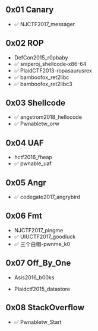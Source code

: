 ## 0x01 Canary

- ✅ NJCTF2017_messager

## 0x02 ROP

- DefCon2015_r0pbaby
- ✅ sniperoj_shellcode-x86-64
- ✅ PlaidCTF2013-ropasaurusrex
- ✅ bamboofox_ret2libc
- ✅ bamboofox_ret2libc3

## 0x03 Shellcode

- ✅ angstrom2018_hellocode
- ✅ Pwnabletw_orw

## 0x04 UAF

- hctf2016_fheap
- ✅ pwnable_uaf

## 0x05 Angr

- ✅ codegate2017_angrybird

## 0x06 Fmt

- NJCTF2017_pingme
- ✅ UIUCTF2017_goodluck
- ✅ 三个白帽-pwnme_k0

## 0x07 Off_By_One

- Asis2016_b00ks

- Plaidctf2015_datastore

## 0x08 StackOverflow

- ✅ Pwnabletw_Start
